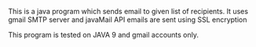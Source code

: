 This is a java program which sends email to given list of recipients.
It uses gmail SMTP server and javaMail API 
emails are sent using SSL encryption

This program is tested on JAVA 9 and gmail accounts only.
